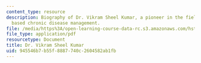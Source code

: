 ```yaml
---
content_type: resource
description: Biography of Dr. Vikram Sheel Kumar, a pioneer in the field of community
  based chronic disease management.
file: /media/https%3A/open-learning-course-data-rc.s3.amazonaws.com/hst-939-designing-and-sustaining-technology-innovation-for-global-health-practice-spring-2008/945546b7b55f8887740c2604582ab1fb_vikram_bio.pdf
file_type: application/pdf
resourcetype: Document
title: Dr. Vikram Sheel Kumar
uid: 945546b7-b55f-8887-740c-2604582ab1fb
---
```

